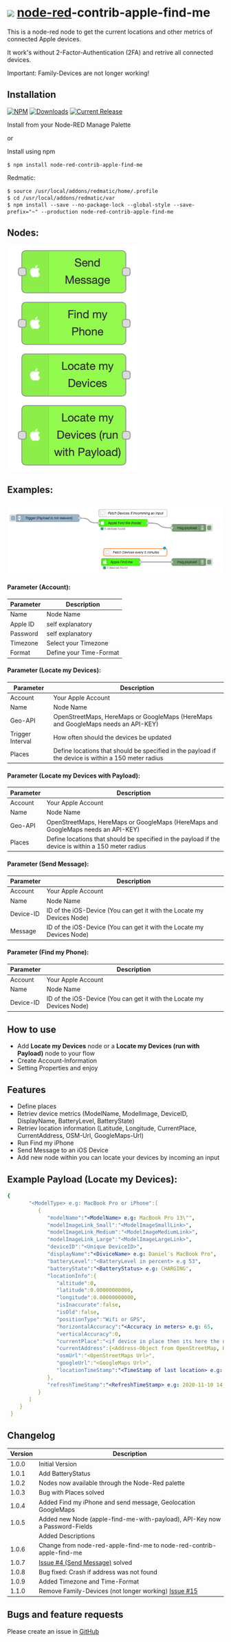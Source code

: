 # <img src="https://github.com/PfisterDaniel/node-red-contrib-apple-find-me/blob/master/nodes/icons/apple.svg" width="60"> [node-red](http://nodered.org)-contrib-apple-find-me
This is a node-red node to get the current locations and other metrics of connected Apple devices.

It work's without 2-Factor-Authentication (2FA) and retrive all connected devices.

Important: Family-Devices are not longer working!



## Installation
[![NPM](https://nodei.co/npm/node-red-contrib-apple-find-me.png)](https://npmjs.org/package/node-red-contrib-apple-find-me)
[![Downloads](https://img.shields.io/npm/dm/node-red-contrib-apple-find-me.svg)](https://www.npmjs.com/package/node-red-contrib-apple-find-me)
[![Current Release](https://img.shields.io/github/v/release/PfisterDaniel/node-red-contrib-apple-find-me.svg?colorB=4cc61e)](https://github.com/PfisterDaniel/node-red-contrib-apple-find-me/releases/latest)

Install from your Node-RED Manage Palette

or

Install using npm

    $ npm install node-red-contrib-apple-find-me

Redmatic:

    $ source /usr/local/addons/redmatic/home/.profile
    $ cd /usr/local/addons/redmatic/var
    $ npm install --save --no-package-lock --global-style --save-prefix="~" --production node-red-contrib-apple-find-me


## Nodes:
![Nodes](images/nodes.png)

## Examples:
![NodeExample](images/node_examples.png)


#### Parameter (Account):
| Parameter | Description |
| ------ | ------ |
| Name | Node Name |
| Apple ID | self explanatory |
| Password | self explanatory |
| Timezone | Select your Timezone |
| Format | Define your Time-Format |


#### Parameter (Locate my Devices):
| Parameter | Description |
| ------ | ------ |
| Account | Your Apple Account |
| Name | Node Name |
| Geo-API | OpenStreetMaps, HereMaps or GoogleMaps (HereMaps and GoogleMaps needs an API-KEY) |
| Trigger Interval | How often should the devices be updated |
| Places | Define locations that should be specified in the payload if the device is within a 150 meter radius |

#### Parameter (Locate my Devices with Payload):
| Parameter | Description |
| ------ | ------ |
| Account | Your Apple Account |
| Name | Node Name |
| Geo-API | OpenStreetMaps, HereMaps or GoogleMaps (HereMaps and GoogleMaps needs an API-KEY) |
| Places | Define locations that should be specified in the payload if the device is within a 150 meter radius |

#### Parameter (Send Message):
| Parameter | Description |
| ------ | ------ |
| Account | Your Apple Account |
| Name | Node Name |
| Device-ID | ID of the iOS-Device (You can get it with the Locate my Devices Node) |
| Message | ID of the iOS-Device (You can get it with the Locate my Devices Node) |


#### Parameter (Find my Phone):
| Parameter | Description |
| ------ | ------ |
| Account | Your Apple Account |
| Name | Node Name |
| Device-ID | ID of the iOS-Device (You can get it with the Locate my Devices Node) |

## How to use
  * Add **Locate my Devices** node or a **Locate my Devices (run with Payload)** node to your flow
  * Create Account-Information
  * Setting Properties and enjoy



## Features
  * Define places
  * Retriev device metrics (ModelName, ModelImage, DeviceID, DisplayName, BatteryLevel, BatteryState)
  * Retriev location information (Latitude, Longitude, CurrentPlace, CurrentAddress, OSM-Url, GoogleMaps-Url)
  * Run Find my iPhone
  * Send Message to an iOS Device
  * Add new node within you can locate your devices by incoming an input


## Example Payload (Locate my Devices):
```yaml
{
       "<ModelType> e.g: MacBook Pro or iPhone":[
          {
             "modelName":"<ModelName> e.g: MacBook Pro 13\"",
             "modelImageLink_Small":"<ModelImageSmallLink>",
             "modelImageLink_Medium":"<ModelImageMediumLink>",
             "modelImageLink_Large":"<ModelImageLargeLink>",
             "deviceID":"<Unique DeviceID>",
             "displayName":"<DiviceName> e.g: Daniel's MacBook Pro",
             "batteryLevel":"<BatteryLevel in percent> e.g 53",
             "batteryState":"<BatteryStatus> e.g: CHARGING",
             "locationInfo":{
                "altitude":0,
                "latitude":0.00000000000,
                "longitude":0.00000000000,
                "isInaccurate":false,
                "isOld":false,
                "positionType":"Wifi or GPS",
                "horizontalAccuracy":"<Accuracy in meters> e.g: 65,
                "verticalAccuracy":0,
                "currentPlace":"<if device in place then its here the name of place when distance < 150 meters>",
                "currentAddress":{<Address-Object from OpenStreetMap, HereMap or GoogleMaps>},
                "osmUrl":"<OpenStreetMaps Url>",
                "googleUrl":"<GoogleMaps Url>",
                "locationTimeStamp":"<TimeStamp of last location> e.g: 2020-11-10 14:51:12"
             },
             "refreshTimeStamp":"<RefreshTimeStamp> e.g: 2020-11-10 14:54:22"
          }
       ]
    }
 }
 ```


## Changelog
| Version | Description |
| ------ | ----------- |
| 1.0.0 | Initial Version |
| 1.0.1 | Add BatteryStatus |
| 1.0.2 | Nodes now available through the Node-Red palette |
| 1.0.3 | Bug with Places solved |
| 1.0.4 | Added Find my iPhone and send message, Geolocation GoogleMaps |
| 1.0.5 | Added new Node (apple-find-me-with-payload), API-Key now a Password-Fields |
|       | Added Descriptions |
| 1.0.6 | Change from node-red-apple-find-me to node-red-contrib-apple-find-me |
| 1.0.7 | [Issue #4 (Send Message)](https://github.com/PfisterDaniel/node-red-contrib-apple-find-me/issues/4) solved|
| 1.0.8 | Bug fixed: Crash if address was not found |
| 1.0.9 | Added Timezone and Time-Format |
| 1.1.0 | Remove Family-Devices (not longer working) [Issue #15](https://github.com/PfisterDaniel/node-red-contrib-apple-find-me/issues/15)|

## Bugs and feature requests
Please create an issue in [GitHub](https://github.com/PfisterDaniel/node-red-contrib-apple-find-me/issues)
